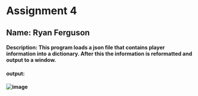 # Assignment 4

## Name: Ryan Ferguson


#### Description: This program loads a json file that contains player information into a dictionary. After this the information is reformatted and output to a window.


#### output:
#### ![image](https://user-images.githubusercontent.com/55103161/88707654-2c1f8d00-d0d8-11ea-9c96-3e93c4b15b8e.png)
